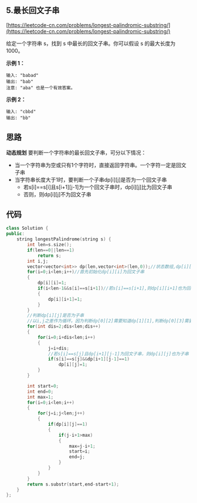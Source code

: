 ## 5.最长回文子串
[https://leetcode-cn.com/problems/longest-palindromic-substring/](https://leetcode-cn.com/problems/longest-palindromic-substring/)

给定一个字符串 s，找到 s 中最长的回文子串。你可以假设 s 的最大长度为 1000。

**示例 1：**
```
输入: "babad"
输出: "bab"
注意: "aba" 也是一个有效答案。
```
**示例 2：**
```
输入: "cbbd"
输出: "bb"
```

## 思路
**动态规划** 要判断一个字符串的最长回文子串，可分以下情况：
- 当一个字符串为空或只有1个字符时，直接返回字符串。一个字符一定是回文子串
- 当字符串长度大于1时，要判断一个子串dp[i][j]是否为一个回文子串
  - 若s[i]==s[i]且s[i+1][j-1]为一个回文子串时，dp[i][j]比为回文子串
  - 否则，则dp[i][j]不为回文子串
  
## 代码
```C++
class Solution {
public:
    string longestPalindrome(string s) {
        int len=s.size();
        if(len==0||len==1)
            return s;
        int i,j;
        vector<vector<int>> dp(len,vector<int>(len,0));//状态数组,dp[i][j]表示下标i到j是否为回文子串
        for(i=0;i<len;i++)//首先初始化dp[i][i]为回文子串
        {
            dp[i][i]=1;
            if(i<len-1&&s[i]==s[i+1])//若s[i]==s[i+1],则dp[i][i+1]也为回文子串
            {
                dp[i][i+1]=1; 
            }
        }
        //判断dp[i][j]是否为子串
        //以i,j之差作为循环。因为判断dp[0][2]需要知道dp[1][1],判断dp[0][3]需要知道dp[1][2]。
        for(int dis=2;dis<len;dis++)
        {
            for(i=0;i+dis<len;i++)
            {
                j=i+dis;
                //若s[i]==s[j]且dp[i+1][j-1]为回文子串，则dp[i][j]也为子串
                if(s[i]==s[j]&&dp[i+1][j-1]==1)
                    dp[i][j]=1;
            }
        }

        int start=0;
        int end=0;
        int max=1;
        for(i=0;i<len;i++)
        {
            for(j=i;j<len;j++)
            {
                if(dp[i][j]==1)
                {
                    if(j-i+1>max)
                    {
                        max=j-i+1;
                        start=i;
                        end=j;
                    }
                }
            }
        }
        return s.substr(start,end-start+1);
    }
};
```
